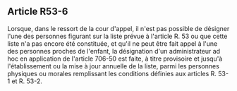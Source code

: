 Article R53-6
----
Lorsque, dans le ressort de la cour d'appel, il n'est pas possible de désigner
l'une des personnes figurant sur la liste prévue à l'article R. 53 ou que cette
liste n'a pas encore été constituée, et qu'il ne peut être fait appel à l'une
des personnes proches de l'enfant, la désignation d'un administrateur ad hoc en
application de l'article 706-50 est faite, à titre provisoire et jusqu'à
l'établissement ou la mise à jour annuelle de la liste, parmi les personnes
physiques ou morales remplissant les conditions définies aux articles R. 53-1 et
R. 53-2.
